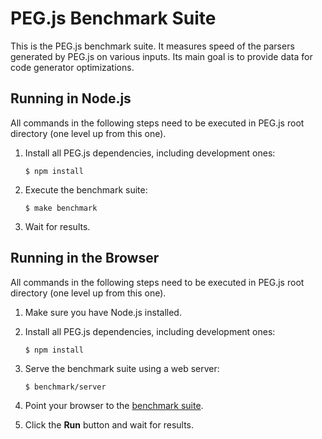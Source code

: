PEG.js Benchmark Suite
======================

This is the PEG.js benchmark suite. It measures speed of the parsers generated
by PEG.js on various inputs. Its main goal is to provide data for code generator
optimizations.

Running in Node.js
------------------

All commands in the following steps need to be executed in PEG.js root directory
(one level up from this one).

  1. Install all PEG.js dependencies, including development ones:

     ```console
     $ npm install
     ```

  2. Execute the benchmark suite:

     ```console
     $ make benchmark
     ```

  3. Wait for results.

Running in the Browser
----------------------

All commands in the following steps need to be executed in PEG.js root directory
(one level up from this one).

  1. Make sure you have Node.js installed.

  2. Install all PEG.js dependencies, including development ones:

     ```console
     $ npm install
     ```

  3. Serve the benchmark suite using a web server:

     ```console
     $ benchmark/server
     ```

  4. Point your browser to the [benchmark suite](http://localhost:8000/).

  5. Click the **Run** button and wait for results.

